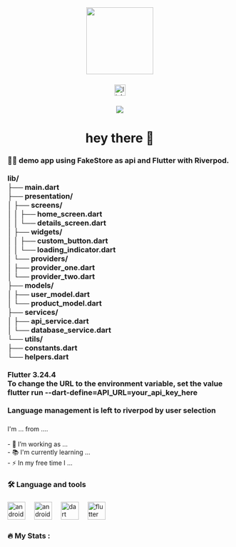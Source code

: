 <div align="center">
  <img height="150" src="https://avatars.githubusercontent.com/u/55666183?s=400&u=ae55d2445c2724be4b54051f44b52f04f1657fdd&v=4"  />
</div>

###

<div align="center">
  <img src="https://img.shields.io/static/v1?message=LinkedIn&logo=linkedin&label=&color=0077B5&logoColor=white&labelColor=&style=for-the-badge" height="25" alt="linkedin logo"  />
</div>

###

<div align="center">
  <img src="https://visitor-badge.laobi.icu/badge?page_id=AKBiofrost.AKBiofrost&"  />
</div>

###

<h1 align="center">hey there 👋</h1>

###

<h3 align="left">👩‍💻  demo app using FakeStore as api and Flutter with Riverpod.<br><br>lib/<br>├── main.dart<br>├── presentation/<br>│   ├── screens/<br>│   │   ├── home_screen.dart<br>│   │   └── details_screen.dart<br>│   ├── widgets/<br>│   │   ├── custom_button.dart<br>│   │   └── loading_indicator.dart<br>│   └── providers/<br>│       ├── provider_one.dart<br>│       └── provider_two.dart<br>├── models/<br>│   ├── user_model.dart<br>│   └── product_model.dart<br>├── services/<br>│   ├── api_service.dart<br>│   └── database_service.dart<br>└── utils/<br>    ├── constants.dart<br>    └── helpers.dart<br><br>Flutter 3.24.4<br>To change the URL to the environment variable, set the value flutter run --dart-define=API_URL=your_api_key_here<br><br>Language management is left to riverpod by user selection</h3>

###

<p align="left">I'm ... from ....<br><br>- 🔭 I’m working as ...<br>- 📚 I'm currently learning ...<br>- ⚡ In my free time I ...</p>

###

<h3 align="left">🛠 Language and tools</h3>

###

<div align="left">
  <img src="https://cdn.jsdelivr.net/gh/devicons/devicon/icons/android/android-original.svg" height="40" alt="android logo"  />
  <img width="12" />
  <img src="https://cdn.jsdelivr.net/gh/devicons/devicon/icons/androidstudio/androidstudio-original.svg" height="40" alt="androidstudio logo"  />
  <img width="12" />
  <img src="https://cdn.jsdelivr.net/gh/devicons/devicon/icons/dart/dart-original.svg" height="40" alt="dart logo"  />
  <img width="12" />
  <img src="https://cdn.jsdelivr.net/gh/devicons/devicon/icons/flutter/flutter-original.svg" height="40" alt="flutter logo"  />
</div>

###

<h3 align="left">🔥   My Stats :</h3>

###

